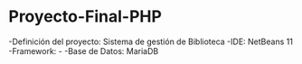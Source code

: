 # Proyecto-Final-PHP
-Definición del proyecto: Sistema de gestión de Biblioteca
-IDE: NetBeans 11
-Framework: -
-Base de Datos: MariaDB
